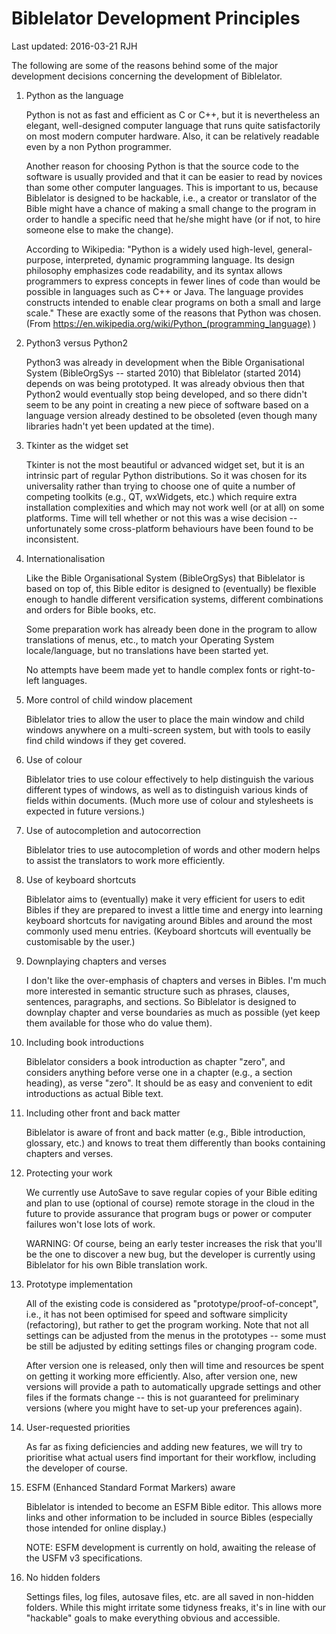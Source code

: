 Biblelator Development Principles
=================================

Last updated: 2016-03-21 RJH


The following are some of the reasons behind some of the major development decisions
    concerning the development of Biblelator.


1. Python as the language

    Python is not as fast and efficient as C or C++, but it is nevertheless an elegant, well-designed
    computer language that runs quite satisfactorily on most modern computer hardware. Also, it can
    be relatively readable even by a non Python programmer.

    Another reason for choosing Python is that the source code to the software is usually provided
    and that it can be easier to read by novices than some other computer languages. This is
    important to us, because Biblelator is designed to be hackable, i.e., a creator or translator
    of the Bible might have a chance of making a small change to the program in order to handle
    a specific need that he/she might have (or if not, to hire someone else to make the change).

    According to Wikipedia: "Python is a widely used high-level, general-purpose, interpreted,
    dynamic programming language. Its design philosophy emphasizes code readability, and its syntax
    allows programmers to express concepts in fewer lines of code than would be possible in languages
    such as C++ or Java. The language provides constructs intended to enable clear programs on both
    a small and large scale." These are exactly some of the reasons that Python was chosen.
    (From https://en.wikipedia.org/wiki/Python_(programming_language) )


2. Python3 versus Python2

    Python3 was already in development when the Bible Organisational System (BibleOrgSys --
    started 2010) that Biblelator (started 2014) depends on was being prototyped. It was already
    obvious then that Python2 would eventually stop being developed, and so there didn't seem to
    be any point in creating a new piece of software based on a language version already
    destined to be obsoleted (even though many libraries hadn't yet been updated at the time).


3. Tkinter as the widget set

    Tkinter is not the most beautiful or advanced widget set, but it is an intrinsic part
    of regular Python distributions. So it was chosen for its universality rather than
    trying to choose one of quite a number of competing toolkits (e.g., QT, wxWidgets, etc.)
    which require extra installation complexities and which may not work well (or at all)
    on some platforms. Time will tell whether or not this was a wise decision -- unfortunately
    some cross-platform behaviours have been found to be inconsistent.


4. Internationalisation

    Like the Bible Organisational System (BibleOrgSys) that Biblelator is based on top of, this
    Bible editor is designed to (eventually) be flexible enough to handle different versification
    systems, different combinations and orders for Bible books, etc.

    Some preparation work has already been done in the program to allow translations of menus,
    etc., to match your Operating System locale/language, but no translations have been
    started yet.

    No attempts have beem made yet to handle complex fonts or right-to-left languages.


5. More control of child window placement

    Biblelator tries to allow the user to place the main window and child windows anywhere on
    a multi-screen system, but with tools to easily find child windows if they get covered.


6. Use of colour

    Biblelator tries to use colour effectively to help distinguish the various different types
    of windows, as well as to distinguish various kinds of fields within documents. (Much more
    use of colour and stylesheets is expected in future versions.)


7. Use of autocompletion and autocorrection

    Biblelator tries to use autocompletion of words and other modern helps to assist the
    translators to work more efficiently.


8. Use of keyboard shortcuts

    Biblelator aims to (eventually) make it very efficient for users to edit Bibles if they
    are prepared to invest a little time and energy into learning keyboard shortcuts for
    navigating around Bibles and around the most commonly used menu entries. (Keyboard
    shortcuts will eventually be customisable by the user.)


9. Downplaying chapters and verses

    I don't like the over-emphasis of chapters and verses in Bibles. I'm much more interested
    in semantic structure such as phrases, clauses, sentences, paragraphs, and sections. So
    Biblelator is designed to downplay chapter and verse boundaries as much as possible (yet
    keep them available for those who do value them).


10. Including book introductions

    Biblelator considers a book introduction as chapter "zero", and considers anything before
    verse one in a chapter (e.g., a section heading), as verse "zero". It should be as easy and
    convenient to edit introductions as actual Bible text.


11. Including other front and back matter

    Biblelator is aware of front and back matter (e.g., Bible introduction, glossary, etc.)
    and knows to treat them differently than books containing chapters and verses.


12. Protecting your work

    We currently use AutoSave to save regular copies of your Bible editing and plan to use
    (optional of course) remote storage in the cloud in the future to provide assurance
    that program bugs or power or computer failures won't lose lots of work.

    WARNING: Of course, being an early tester increases the risk that you'll be the one to
    discover a new bug, but the developer is currently using Biblelator for his own Bible
    translation work.


13. Prototype implementation

    All of the existing code is considered as "prototype/proof-of-concept", i.e., it has not
    been optimised for speed and software simplicity (refactoring), but rather to get the
    program working. Note that not all settings can be adjusted from the menus in the
    prototypes -- some must be still be adjusted by editing settings files or changing program
    code.

    After version one is released, only then will time and resources be spent on getting it
    working more efficiently. Also, after version one, new versions will provide a path to
    automatically upgrade settings and other files if the formats change -- this is not
    guaranteed for preliminary versions (where you might have to set-up your preferences
    again).


14. User-requested priorities

    As far as fixing deficiencies and adding new features, we will try to prioritise what actual
    users find important for their workflow, including the developer of course.


15. ESFM (Enhanced Standard Format Markers) aware

    Biblelator is intended to become an ESFM Bible editor. This allows more links and other
    information to be included in source Bibles (especially those intended for online display.)

    NOTE: ESFM development is currently on hold, awaiting the release of the USFM v3
    specifications.


16. No hidden folders

    Settings files, log files, autosave files, etc. are all saved in non-hidden folders.
    While this might irritate some tidyness freaks, it's in line with our "hackable"
    goals to make everything obvious and accessible.